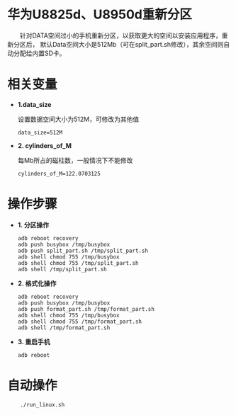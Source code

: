 华为U8825d、U8950d重新分区
========
　　针对DATA空间过小的手机重新分区，以获取更大的空间以安装应用程序，重新分区后，
默认Data空间大小是512Mb（可在split_part.sh修改），其余空间则自动分配给内置SD卡。

相关变量
========
*   **1.data_size**

    设置数据空间大小为512M，可修改为其他值

        data_size=512M

*   **2. cylinders_of_M**
    
    每Mb所占的磁柱数，一般情况下不能修改

        cylinders_of_M=122.0703125

操作步骤
========
*   **1. 分区操作**

        adb reboot recovery
        adb push busybox /tmp/busybox
        adb push split_part.sh /tmp/split_part.sh
        adb shell chmod 755 /tmp/busybox
        adb shell chmod 755 /tmp/split_part.sh
        adb shell /tmp/split_part.sh

*   **2. 格式化操作**

        adb reboot recovery
        adb push busybox /tmp/busybox
        adb push format_part.sh /tmp/format_part.sh
        adb shell chmod 755 /tmp/busybox
        adb shell chmod 755 /tmp/format_part.sh
        adb shell /tmp/format_part.sh

*   **3. 重启手机**

        adb reboot

自动操作
========

        ./run_linux.sh
